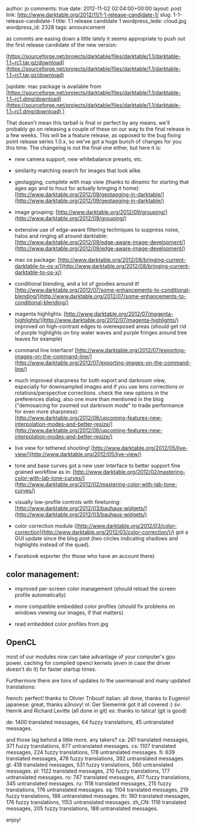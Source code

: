 author: jo
comments: true
date: 2012-11-02 02:04:00+00:00
layout: post
link: http://www.darktable.org/2012/11/1-1-release-candidate-1/
slug: 1-1-release-candidate-1
title: 1.1 release candidate 1
wordpress_lede: cloud.jpg
wordpress_id: 2328
tags: announcement

as commits are easing down a little lately it seems appropriate to push out the first release candidate of the new version:

[https://sourceforge.net/projects/darktable/files/darktable/1.1/darktable-1.1~rc1.tar.gz/download](https://sourceforge.net/projects/darktable/files/darktable/1.1/darktable-1.1~rc1.tar.gz/download)

[update: mac package is available from [https://sourceforge.net/projects/darktable/files/darktable/1.1/darktable-1.1~rc1.dmg/download](https://sourceforge.net/projects/darktable/files/darktable/1.1/darktable-1.1~rc1.dmg/download) ]

That doesn't mean this tarball is final or perfect by any means. we'll probably go on releasing a couple of these on our way to the final release in a few weeks. This will be a feature release, as opposed to the bug fixing point release series 1.0.x, so we've got a huge bunch of changes for you this time. The changelog is not the final one either, but here it is:



  * new camera support, new whitebalance presets, etc.


  * similarity matching search for images that look alike.


  * geotagging, complete with map view (thanks to dinamic for starting that ages ago and to houz for actually bringing it home):
[http://www.darktable.org/2012/09/geotagging-in-darktable/](http://www.darktable.org/2012/09/geotagging-in-darktable/)


  * image grouping: [http://www.darktable.org/2012/09/grouping/](http://www.darktable.org/2012/09/grouping/)


  * extensive use of edge-aware filtering techniques to suppress noise, halos and ringing all around darktable: [http://www.darktable.org/2012/09/edge-aware-image-development/](http://www.darktable.org/2012/09/edge-aware-image-development/)


  * mac os package: [http://www.darktable.org/2012/08/bringing-current-darktable-to-os-x/](http://www.darktable.org/2012/08/bringing-current-darktable-to-os-x/)


  * conditional blending, and a lot of goodies around it! [http://www.darktable.org/2012/07/some-enhancements-to-conditional-blending/](http://www.darktable.org/2012/07/some-enhancements-to-conditional-blending/)


  * magenta highlights: [http://www.darktable.org/2012/07/magenta-highlights/](http://www.darktable.org/2012/07/magenta-highlights/) improved on high-contrast edges to overexposed areas (should get rid of purple highlights on tiny water waves and purple fringes around tree leaves for example)

  * command line interface! [http://www.darktable.org/2012/07/exporting-images-on-the-command-line/](http://www.darktable.org/2012/07/exporting-images-on-the-command-line/)


  * much improved sharpness for both export and darkroom view, especially for downsampled images and if you use lens corrections or rotations/perspective corrections. check the new options in the preferences dialog, also one more than mentioned in the blog
("demosaicing for zoomed out darkroom mode" to trade performance for even more sharpness): [http://www.darktable.org/2012/06/upcoming-features-new-interpolation-modes-and-better-resize/](http://www.darktable.org/2012/06/upcoming-features-new-interpolation-modes-and-better-resize/)


  * live view for tethered shooting! [http://www.darktable.org/2012/05/live-view/](http://www.darktable.org/2012/05/live-view/)


  * tone and base curves got a new user interface to better support fine grained workflow as in: [http://www.darktable.org/2012/02/mastering-color-with-lab-tone-curves/](http://www.darktable.org/2012/02/mastering-color-with-lab-tone-curves/)


  * visually low-profile controls with finetuning: [http://www.darktable.org/2012/03/bauhaus-widgets/](http://www.darktable.org/2012/03/bauhaus-widgets/)


  * color correction module ([http://www.darktable.org/2012/03/color-correction](http://www.darktable.org/2012/03/color-correction/)/) got a GUI update since the blog post (two circles indicating shadows and highlights instead of the quad).


  * Facebook exporter (for those who have an account there)





## color management:




  * improved per-screen color management (should reload the screen profile automatically)


  * more compatible embedded color profiles (should fix problems on windows viewing our images, if that matters)


  * read embedded color profiles from jpg




## OpenCL


most of our modules now can take advantage of your computer's gpu power. caching for compiled opencl kernels (even in case the driver doesn't do it) for faster startup times.

Furthermore there are tons of updates to the usermanual and many updated translations:

french: perfect! thanks to Olivier Tribout!
italian: all done, thanks to Eugenio!
japanese: great, thanks a3novy!
nl: Ger Siemerink got it all covered :)
sv: Henrik and Richard Levitte (all done in git)
es: thanks to tatica! (git is good)

de: 1400 translated messages, 64 fuzzy translations, 45 untranslated messages.

and those lag behind a little more. any takers?
ca: 261 translated messages, 371 fuzzy translations, 877 untranslated messages.
cs: 1107 translated messages, 224 fuzzy translations, 178 untranslated messages.
fi: 639 translated messages, 478 fuzzy translations, 392 untranslated messages.
gl: 418 translated messages, 531 fuzzy translations, 560 untranslated messages.
pl: 1122 translated messages, 210 fuzzy translations, 177 untranslated messages.
ro: 747 translated messages, 417 fuzzy translations, 345 untranslated messages.
ru: 1118 translated messages, 215 fuzzy translations, 176 untranslated messages.
sq: 1104 translated messages, 219 fuzzy translations, 186 untranslated messages.
th: 180 translated messages, 176 fuzzy translations, 1153 untranslated messages.
zh_CN: 1116 translated messages, 205 fuzzy translations, 188
untranslated messages.

enjoy!
